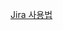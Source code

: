 [Jira 사용법](https://www.atlassian.com/ko/software/jira/guides/getting-started/basics?tab=classic#step-1-create-a-project)
